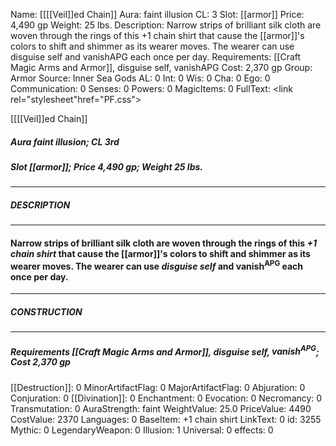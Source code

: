 Name: [[[[Veil]]ed Chain]]
Aura: faint illusion
CL: 3
Slot: [[armor]]
Price: 4,490 gp
Weight: 25 lbs.
Description: Narrow strips of brilliant silk cloth are woven through the rings of this +1 chain shirt that cause the [[armor]]'s colors to shift and shimmer as its wearer moves. The wearer can use disguise self and vanishAPG each once per day.
Requirements: [[Craft Magic Arms and Armor]], disguise self, vanishAPG
Cost: 2,370 gp
Group: Armor
Source: Inner Sea Gods
AL: 0
Int: 0
Wis: 0
Cha: 0
Ego: 0
Communication: 0
Senses: 0
Powers: 0
MagicItems: 0
FullText: <link rel="stylesheet"href="PF.css"><div class="heading"><p class="alignleft">[[[[Veil]]ed Chain]]</p><div style="clear: both;"></div></div><div><h5><b>Aura </b>faint illusion; <b>CL </b>3rd</h5><h5><b>Slot </b>[[armor]]; <b>Price </b>4,490 gp; <b>Weight </b>25 lbs.</h5></div><hr/><div><h5><b>DESCRIPTION</b></h5></div><hr/><div><h4><p>Narrow strips of brilliant silk cloth are woven through the rings of this <i>+1 chain shirt</i> that cause the [[armor]]'s colors to shift and shimmer as its wearer moves. The wearer can use <i>disguise self</i> and vanish<sup>APG</sup> each once per day.</p></h4></div><hr/><div><h5><b>CONSTRUCTION</b></h5></div><hr/><div><h5><b>Requirements </b>[[Craft Magic Arms and Armor]], <i>disguise self</i>, <i>vanish<sup>APG</sup></i>; <b>Cost </b>2,370 gp</h5></div>
[[Destruction]]: 0
MinorArtifactFlag: 0
MajorArtifactFlag: 0
Abjuration: 0
Conjuration: 0
[[Divination]]: 0
Enchantment: 0
Evocation: 0
Necromancy: 0
Transmutation: 0
AuraStrength: faint
WeightValue: 25.0
PriceValue: 4490
CostValue: 2370
Languages: 0
BaseItem: +1 chain shirt
LinkText: 0
id: 3255
Mythic: 0
LegendaryWeapon: 0
Illusion: 1
Universal: 0
effects: 0
